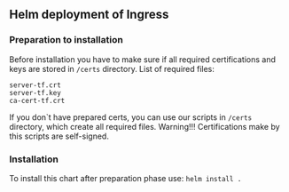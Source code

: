 ## Helm deployment of Ingress

### Preparation to installation

Before installation you have to make sure if all required certifications and keys are stored in ``/certs`` directory.
List of required files:
```
server-tf.crt
server-tf.key
ca-cert-tf.crt
```

If you don`t have prepared certs, you can use our scripts in ``/certs`` directory, which create all required files.
Warning!!!
Certifications make by this scripts are self-signed.

### Installation

To install this chart after preparation phase use:
```helm install .```

